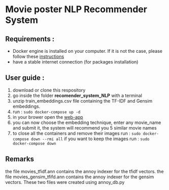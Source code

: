 # Movie poster NLP Recommender System

## Requirements :
- Docker engine is installed on your computer. If it is not the case, please follow these [instructions](https://docs.docker.com/engine/install/)
- have a stable internet connection (for packages installation)


## User guide :
1. download or clone this respository
2. go inside the folder **recomender_system_NLP** with a terminal
3. unzip train_embeddings.csv file containing the TF-IDF and Gensim embeddings.
3. run : `sudo docker-compose up -d`
4. in your brower open the [web-app](http://localhost:8501/)
5. you can now choose the embedding technique, enter any movie_name and submit it, the system will recommend you 5 similar movie names
6. to close all the containers and remove their images run : `sudo docker-compose down --rmi all`
if you want to keep the images run : `sudo docker-compose down`

## Remarks 
the file movies_tfidf.ann contains the annoy indexer for the tfidf vectors.
the file movies_gensim_tfifd.ann contains the annoy indexer for the gensim vectors.
These two files were created using annoy_db.py